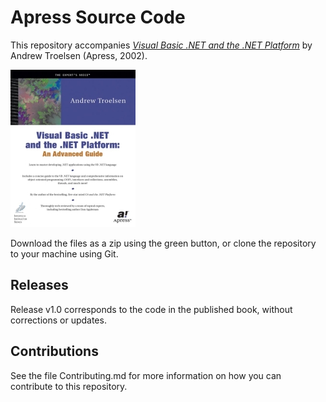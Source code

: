 # Apress Source Code

This repository accompanies [*Visual Basic .NET and the .NET Platform*](http://www.apress.com/9781893115262) by Andrew Troelsen (Apress, 2002).

[comment]: #cover
![Cover image](9781893115262.jpg)

Download the files as a zip using the green button, or clone the repository to your machine using Git.

## Releases

Release v1.0 corresponds to the code in the published book, without corrections or updates.

## Contributions

See the file Contributing.md for more information on how you can contribute to this repository.
